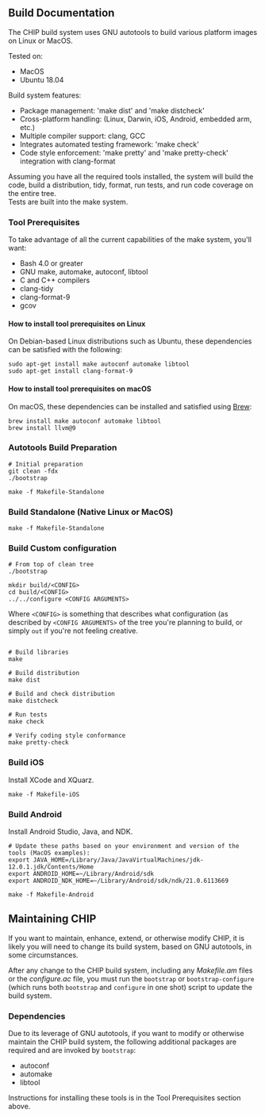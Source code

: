 ## Build Documentation

The CHIP build system uses GNU autotools to build
various platform images on Linux or MacOS.

Tested on:
* MacOS
* Ubuntu 18.04


Build system features:
* Package management: 'make dist' and 'make distcheck'
* Cross-platform handling: (Linux, Darwin, iOS, Android, embedded arm, etc.)
* Multiple compiler support: clang, GCC
* Integrates automated testing framework: 'make check'
* Code style enforcement: 'make pretty' and 'make pretty-check' integration with clang-format

Assuming you have all the required tools installed, the system will build the code,
build a distribution, tidy, format, run tests, and run code coverage on the entire tree.  
Tests are built into the make system.


### Tool Prerequisites

To take advantage of all the current capabilities of the make system, you'll want:

* Bash 4.0 or greater
* GNU make, automake, autoconf, libtool
* C and C++ compilers
* clang-tidy
* clang-format-9
* gcov


#### How to install tool prerequisites on Linux

On Debian-based Linux distributions such as Ubuntu, these dependencies
can be satisfied with the following:

```
sudo apt-get install make autoconf automake libtool
sudo apt-get install clang-format-9
```

#### How to install tool prerequisites on macOS

On macOS, these dependencies can be installed and satisfied using
[Brew](https://brew.sh/):

```
brew install make autoconf automake libtool
brew install llvm@9
```

### Autotools Build Preparation

```
# Initial preparation
git clean -fdx
./bootstrap

make -f Makefile-Standalone
```

### Build Standalone (Native Linux or MacOS)

```
make -f Makefile-Standalone
```

### Build Custom configuration

```
# From top of clean tree
./bootstrap

mkdir build/<CONFIG>
cd build/<CONFIG>
../../configure <CONFIG ARGUMENTS>
```
Where `<CONFIG>` is something that describes what configuration (as described by `<CONFIG ARGUMENTS>`
of the tree you're planning to build, or simply `out` if you're not feeling creative.
```

# Build libraries
make

# Build distribution
make dist

# Build and check distribution
make distcheck

# Run tests
make check

# Verify coding style conformance
make pretty-check
```

### Build iOS

Install XCode and XQuarz.

```
make -f Makefile-iOS
```

### Build Android

Install Android Studio, Java, and NDK.

```
# Update these paths based on your environment and version of the tools (MacOS examples):
export JAVA_HOME=/Library/Java/JavaVirtualMachines/jdk-12.0.1.jdk/Contents/Home
export ANDROID_HOME=~/Library/Android/sdk
export ANDROID_NDK_HOME=~/Library/Android/sdk/ndk/21.0.6113669

make -f Makefile-Android
```

## Maintaining CHIP

If you want to maintain, enhance, extend, or otherwise modify CHIP, it
is likely you will need to change its build system, based on GNU
autotools, in some circumstances.

After any change to the CHIP build system, including any *Makefile.am*
files or the *configure.ac* file, you must run the `bootstrap` or
`bootstrap-configure` (which runs both `bootstrap` and `configure` in
one shot) script to update the build system.

### Dependencies

Due to its leverage of GNU autotools, if you want to modify or
otherwise maintain the CHIP build system, the following
additional packages are required and are invoked by `bootstrap`:

  * autoconf
  * automake
  * libtool

Instructions for installing these tools is in the Tool Prerequisites section above.
